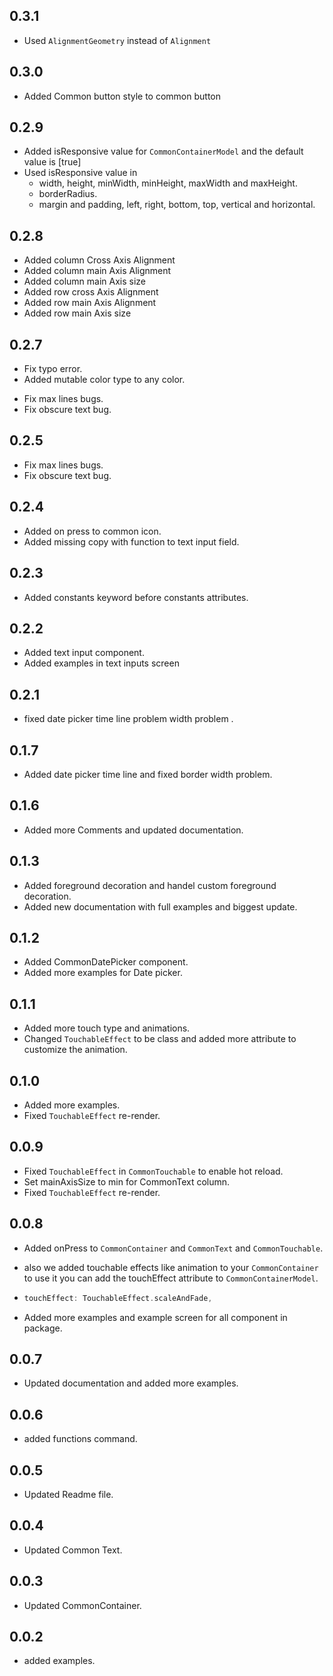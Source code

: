 ## 0.3.1

- Used `AlignmentGeometry` instead of `Alignment`

## 0.3.0

- Added Common button style to common button

## 0.2.9

- Added isResponsive value for `CommonContainerModel` and the default value is [true]
- Used isResponsive value in 
  - width, height, minWidth, minHeight, maxWidth and maxHeight.
  - borderRadius.
  - margin and padding, left, right, bottom, top, vertical and horizontal.

## 0.2.8

- Added column Cross Axis Alignment
- Added column main Axis Alignment
- Added column main Axis size
- Added row cross Axis Alignment
- Added row main Axis Alignment
- Added row main Axis size

## 0.2.7
* Fix typo error.
* Added mutable color type to any color.

- Fix max lines bugs.
- Fix obscure text bug.


## 0.2.5
* Fix max lines bugs.
* Fix obscure text bug.

## 0.2.4

- Added on press to common icon.
- Added missing copy with function to text input field.

## 0.2.3

- Added constants keyword before constants attributes.

## 0.2.2

- Added text input component.
- Added examples in text inputs screen

## 0.2.1

- fixed date picker time line problem width problem .

## 0.1.7

- Added date picker time line and fixed border width problem.

## 0.1.6

- Added more Comments and updated documentation.

## 0.1.3

- Added foreground decoration and handel custom foreground decoration.
- Added new documentation with full examples and biggest update.

## 0.1.2

- Added CommonDatePicker component.
- Added more examples for Date picker.

## 0.1.1

- Added more touch type and animations.
- Changed `TouchableEffect` to be class and added more attribute to customize the animation.

## 0.1.0

- Added more examples.
- Fixed `TouchableEffect` re-render.

## 0.0.9

- Fixed `TouchableEffect` in `CommonTouchable` to enable hot reload.
- Set mainAxisSize to min for CommonText column.
- Fixed `TouchableEffect` re-render.

## 0.0.8

- Added onPress to `CommonContainer` and `CommonText` and `CommonTouchable`.
- also we added touchable effects like animation to your `CommonContainer` to use it you can add the touchEffect attribute to `CommonContainerModel`.

- ```dart
  touchEffect: TouchableEffect.scaleAndFade,
  ```
- Added more examples and example screen for all component in package.

## 0.0.7

- Updated documentation and added more examples.

## 0.0.6

- added functions command.

## 0.0.5

- Updated Readme file.

## 0.0.4

- Updated Common Text.

## 0.0.3

- Updated CommonContainer.

## 0.0.2

- added examples.